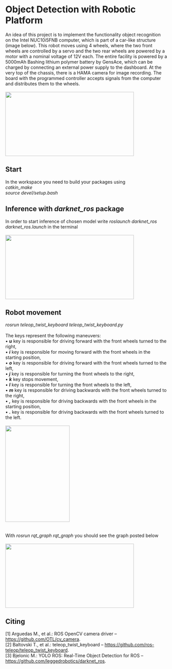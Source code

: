 # Object Detection with Robotic Platform
An idea of this project is to implement the functionality object recognition on the Intel NUC10i5FNB computer, which is part of a car-like structure (image below). This robot moves using 4 wheels, where the two front wheels are controlled by a servo and the two rear wheels are powered by a motor with a nominal voltage of 12V each. The entire facility is powered by a 5000mAh Bashing lithium polymer battery by GensAce, which can be charged by connecting an external power supply to the dashboard. At the very top of the chassis, there is a HAMA camera for image recording. The board with the programmed controller accepts signals from the computer and distributes them to the wheels.<br/><br/>
<img src="https://github.com/monsiw/object_detection_yolov5/blob/main/images/3.PNG" width="400" height="200" />
## Start
In the workspace you need to build your packages using<br/>
*catkin_make*<br/>
*source devel/setup.bash*
## Inference with *darknet_ros* package
In order to start inference of chosen model write *roslaunch darknet_ros darknet_ros.launch* in the terminal<br/><br/>
<img src="https://github.com/monsiw/object_detection_yolov5/blob/main/images/1.png" width="400" height="200" /> <br/>
## Robot movement <br/>
*rosrun teleop_twist_keyboard teleop_twist_keyboard.py*<br/><br/>
The keys represent the following maneuvers: <br/>
• __*u*__  key is responsible for driving forward with the front wheels turned to the right, <br/>
• __*i*__  key is responsible for moving forward with the front wheels in the starting position, <br/>
• __*o*__  key is responsible for driving forward with the front wheels turned to the left, <br/>
• __*j*__  key is responsible for turning the front wheels to the right, <br/>
• __*k*__  key stops movement, <br/>
• __*l*__  key is responsible for turning the front wheels to the left, <br/>
• __*m*__  key is responsible for driving backwards with the front wheels turned to the right, <br/>
• __*,*__  key is responsible for driving backwards with the front wheels in the starting position, <br/>
• __*.*__  key is responsible for driving backwards with the front wheels turned to the left. <br/><br/>
<img src="https://user-images.githubusercontent.com/42692566/219169130-8e171972-6bff-45c8-b22f-fa87af437f7b.mp4" width="200" height="300"><br/>
<br/><br/>
With *rosrun rqt_graph rqt_graph* you should see the graph posted below <br/> <br/>
<img src="https://github.com/monsiw/object_detection_yolov5/blob/main/images/2.png" width="400" height="200" />
## Citing
[1] Arguedas M., et al.: ROS OpenCV camera driver – https://github.com/OTL/cv_camera. <br/>
[2] Baltovski T., et al.: teleop_twist_keyboard – https://github.com/ros-teleop/teleop_twist_keyboard. <br/>
[3] Bjelonic M.: YOLO ROS: Real-Time Object Detection for ROS – https://github.com/leggedrobotics/darknet_ros. <br/>
